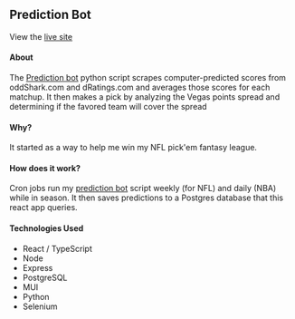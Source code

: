 ## Prediction Bot

View the [live site](https://sports-prediction-bot.herokuapp.com/)

#### About

The [Prediction bot](https://github.com/AlexanderOlivares/nfl-prediction-bot) python script scrapes computer-predicted scores from oddShark.com and dRatings.com and averages those scores for each matchup. It then makes a pick by analyzing the Vegas points spread and determining if the favored team will cover the spread

#### Why?

It started as a way to help me win my NFL pick'em fantasy league.

#### How does it work?

Cron jobs run my [prediction bot](https://github.com/AlexanderOlivares/nfl-prediction-bot) script weekly (for NFL) and daily (NBA) while in season. It then saves predictions to a Postgres database that this react app queries.

#### Technologies Used

- React / TypeScript
- Node
- Express
- PostgreSQL
- MUI
- Python
- Selenium

